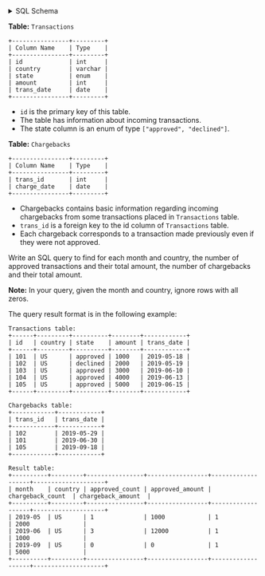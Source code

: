 <details>
<summary> SQL Schema</summary>

```sql
DROP TABLE IF EXISTS Transactions;

CREATE TABLE IF NOT EXISTS
  Transactions (id int, country varchar(4), state VARCHAR(50) CHECK(state IN ('approved', 'declined')), amount int, trans_date date);

INSERT INTO
  Transactions (id, country, state, amount, trans_date)
VALUES
  ('101', 'US', 'approved', '1000', '2019-05-18'),
  ('102', 'US', 'declined', '2000', '2019-05-19'),
  ('103', 'US', 'approved', '3000', '2019-06-10'),
  ('104', 'US', 'approved', '4000', '2019-06-13'),
  ('105', 'US', 'approved', '5000', '2019-06-15');


DROP TABLE IF EXISTS Chargebacks;

CREATE TABLE IF NOT EXISTS
  Chargebacks (trans_id int, trans_date date);

INSERT INTO
  Chargebacks (trans_id, trans_date)
VALUES
  ('102', '2019-05-29'),
  ('101', '2019-06-30'),
  ('105', '2019-09-18');
```

</details>

**Table:** `Transactions`

```
+----------------+---------+
| Column Name    | Type    |
+----------------+---------+
| id             | int     |
| country        | varchar |
| state          | enum    |
| amount         | int     |
| trans_date     | date    |
+----------------+---------+
```

- `id` is the primary key of this table.
- The table has information about incoming transactions.
- The state column is an enum of type `["approved", "declined"]`.

**Table:** `Chargebacks`

```
+----------------+---------+
| Column Name    | Type    |
+----------------+---------+
| trans_id       | int     |
| charge_date    | date    |
+----------------+---------+
```

- Chargebacks contains basic information regarding incoming chargebacks from some transactions placed in `Transactions` table.
- `trans_id` is a foreign key to the id column of `Transactions` table.
- Each chargeback corresponds to a transaction made previously even if they were not approved.

Write an SQL query to find for each month and country, the number of approved transactions and their total amount, the number of chargebacks and their total amount.

**Note:** In your query, given the month and country, ignore rows with all zeros.

The query result format is in the following example:

```
Transactions table:
+------+---------+----------+--------+------------+
| id   | country | state    | amount | trans_date |
+------+---------+----------+--------+------------+
| 101  | US      | approved | 1000   | 2019-05-18 |
| 102  | US      | declined | 2000   | 2019-05-19 |
| 103  | US      | approved | 3000   | 2019-06-10 |
| 104  | US      | approved | 4000   | 2019-06-13 |
| 105  | US      | approved | 5000   | 2019-06-15 |
+------+---------+----------+--------+------------+

Chargebacks table:
+------------+------------+
| trans_id   | trans_date |
+------------+------------+
| 102        | 2019-05-29 |
| 101        | 2019-06-30 |
| 105        | 2019-09-18 |
+------------+------------+

Result table:
+----------+---------+----------------+-----------------+-------------------+--------------------+
| month    | country | approved_count | approved_amount | chargeback_count  | chargeback_amount  |
+----------+---------+----------------+-----------------+-------------------+--------------------+
| 2019-05  | US      | 1              | 1000            | 1                 | 2000               |
| 2019-06  | US      | 3              | 12000           | 1                 | 1000               |
| 2019-09  | US      | 0              | 0               | 1                 | 5000               |
+----------+---------+----------------+-----------------+-------------------+--------------------+
```